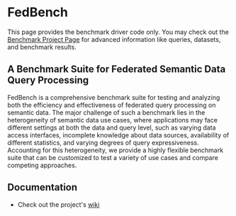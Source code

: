# FedBench
This page provides the benchmark driver code only. You may check out the [Benchmark Project Page](http://fedbench.fluidops.net) for advanced information like queries, datasets, and benchmark results.

## A Benchmark Suite for Federated Semantic Data Query Processing
FedBench is a comprehensive benchmark suite for testing and analyzing both the efficiency and effectiveness of federated query processing on semantic data. The major challenge of such a benchmark lies in the heterogeneity of semantic data use cases, where applications may face different settings at both the data and query level, such as varying data access interfaces, incomplete knowledge about data sources, availability of different statistics, and varying degrees of query expressiveness. Accounting for this heterogeneity, we provide a highly flexible benchmark suite that can be customized to test a variety of use cases and compare competing approaches.

## Documentation
- Check out the project's [wiki](https://github.com/mhoangvslev/fbench/wiki)
